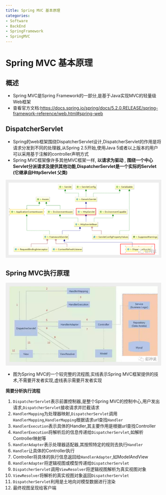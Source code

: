 ```yaml
---
title: Spring MVC 基本原理
categories:
- Software
- BackEnd
- SpringFramework
- SpringMVC
---
```

# Spring MVC 基本原理

## 概述

- Spring MVC是Spring Framework的一部分,是基于Java实现MVC的轻量级Web框架
- 查看官方文档:https://docs.spring.io/spring/docs/5.2.0.RELEASE/spring-framework-reference/web.html#spring-web

## DispatcherServlet

- Spring的web框架围绕DispatcherServlet设计,DispatcherServlet的作用是将请求分发到不同的处理器,从Spring 2.5开始,使用Java 5或者以上版本的用户可以采用基于注解的controller声明方式
- Spring MVC框架像许多其他MVC框架一样, **以请求为驱动** , **围绕一个中心Servlet分派请求及提供其他功能**,**DispatcherServlet是一个实际的Servlet (它继承自HttpServlet 父类)**

![](https://raw.githubusercontent.com/LuShan123888/Files/main/Pictures/2020-12-10-640-0819307.png)

## Spring MVC执行原理

![](https://raw.githubusercontent.com/LuShan123888/Files/main/Pictures/2020-12-10-640-20200923080317494.png)

- 图为Spring MVC的一个较完整的流程图,实线表示Spring MVC框架提供的技术,不需要开发者实现,虚线表示需要开发者实现

**简要分析执行流程**

1. `DispatcherServlet`表示前置控制器,是整个Spring MVC的控制中心,用户发出请求,`DispatcherServlet`接收请求并拦截请求
2. `HandlerMapping`为处理器映射,`DispatcherServlet`调用`HandlerMapping`,`HandlerMapping`根据请求url查找`Handler`
3. `HandlerExecution`表示具体的Handler,其主要作用是根据url查找Controller
4. `HandlerExecution`将解析后的信息传递给`DispatcherServlet`,如解析Controller映射等
5. `HandlerAdapter`表示处理器适配器,其按照特定的规则去执行`Handler`
6. `Handler`让具体的Controller执行
7. Controller将具体的执行信息返回给`HandlerAdapter`,如ModelAndView
8. `HandlerAdapter`将逻辑视图或模型传递给`DispatcherServlet`
9. `DispatcherServlet`调用`ViewResolver`将逻辑视图解析为真实视图对象
10. `ViewResolver`将解析的真实视图对象返回`DispatcherServlet`
11. `DispatcherServlet`利用是土地向对模型数据进行渲染
12. 最终视图呈现给客户端